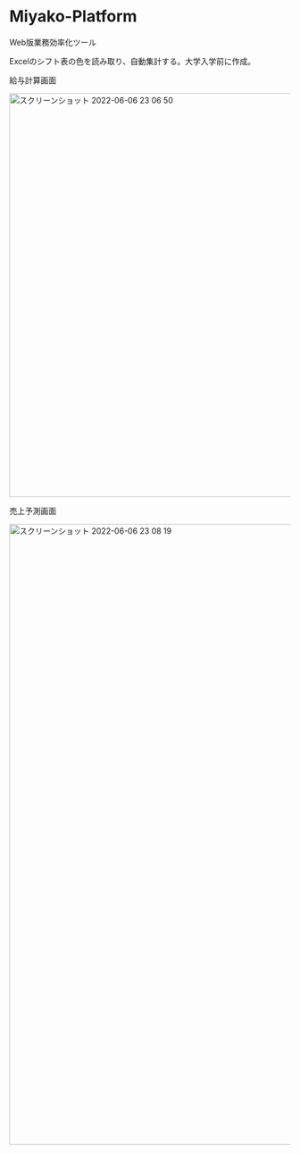 # Miyako-Platform

Web版業務効率化ツール

Excelのシフト表の色を読み取り、自動集計する。大学入学前に作成。

給与計算画面

<img width="724" alt="スクリーンショット 2022-06-06 23 06 50" src="https://user-images.githubusercontent.com/33394165/172177325-94f60e3c-9782-4c52-9239-14a59752cba5.png">

売上予測画面

<img width="1113" alt="スクリーンショット 2022-06-06 23 08 19" src="https://user-images.githubusercontent.com/33394165/172177282-382b7609-dc8a-4551-9729-774d10e94375.png">
